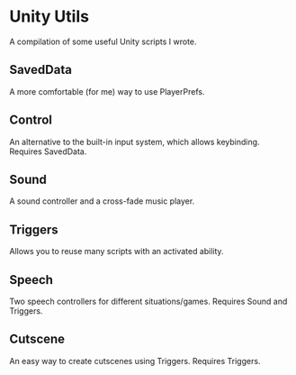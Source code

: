# Unity Utils
A compilation of some useful Unity scripts I wrote.
## SavedData
A more comfortable (for me) way to use PlayerPrefs.
## Control
An alternative to the built-in input system, which allows keybinding. Requires SavedData.
## Sound
A sound controller and a cross-fade music player.
## Triggers
Allows you to reuse many scripts with an activated ability.
## Speech
Two speech controllers for different situations/games. Requires Sound and Triggers.
## Cutscene
An easy way to create cutscenes using Triggers. Requires Triggers.